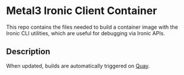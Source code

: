 # Metal3 Ironic Client Container

This repo contains the files needed to build a container image with the Ironic
CLI utilities, which are useful for debugging via Ironic APIs.

## Description

When updated, builds are automatically triggered on
[Quay](https://quay.io/repository/metal3-io/ironic-client).
